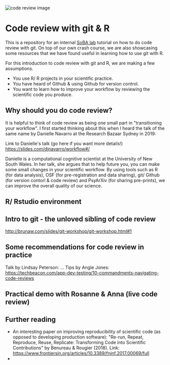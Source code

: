 ![code review image](https://www.bounteous.com/sites/default/files/styles/default/public/insights/2019-06/previews/20190606_blog_code_review_limbo-_how_low_should_you_go_website.png?itok=9Ly27cK0) 
# Code review with git & R
This is a repository for an internal [SoBA lab](https://www.soba-lab.com/) tutorial on how to do code review with git. On top of our own crash course, we are also showcasing some resources that we have found useful in learning how to use git with R.  

For this introduction to code review with git and R, we are making a few assumptions.  
* You use R/ R projects in your scientific practice.
* You have heard of Github & using Github for version control.
* You want to learn how to improve your workflow by reviewing the scientific code you produce.

## Why should you do code review?
It is helpful to think of code review as being one small part in "transitioning your workflow". I first started thinking about this when I heard the talk of the same name by Danielle Navarro at the Research Bazaar Sydney in 2019:  

Link to Danielle's talk (go here if you want more details!) https://slides.com/djnavarro/workflow#/  

Danielle is a computational cognitive scientist at the University of New South Wales. In her talk, she argues that to help future you, you can make some small changes in your scientific workflow. By using tools such as R (for data analysis), OSF (for pre-registration and data sharing), git/ Github (for version contorl & code review) and PsyArXiv (for sharing pre-prints), we can improve the overall quality of our science.

## R/ Rstudio environment


## Intro to git - the unloved sibling of code review
http://brunaw.com/slides/git-workshop/git-workshop.html#1

## Some recommendations for code review in practice
Talk by Lindsay Peterson: ...
Tips by Angie Jones: https://techbeacon.com/app-dev-testing/10-commandments-navigating-code-reviews

## Practical demo with Rosanne & Anna (live code review)


## Further reading
* An interesting paper on improving reproducibility of scientific code (as opposed to developing production software): "Re-run, Repeat, Reproduce, Reuse, Replicate: Transforming Code into Scientific Contributions" by Benureau & Rougier (2018). Link: https://www.frontiersin.org/articles/10.3389/fninf.2017.00069/full
* 


